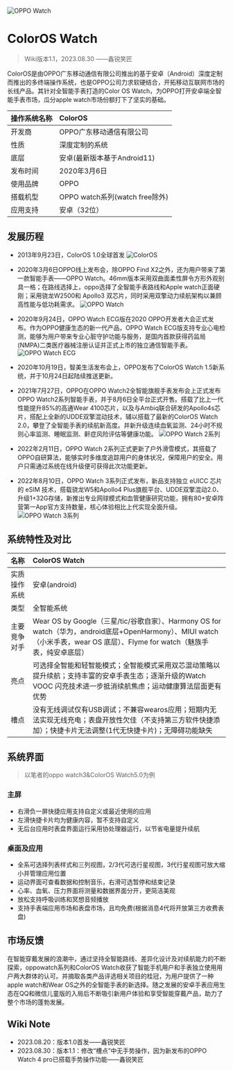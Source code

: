 ![OPPO Watch](f8815978c4ef6c7c9bff5120ffa80137.jpeg)
# ColorOS Watch

>Wiki版本1.1，2023.08.30 ——鑫锐笑匠

ColorOS是由OPPO广东移动通信有限公司推出的基于安卓（Android）深度定制而推出的多终端操作系统，也是OPPO公司力求软硬结合，开拓移动互联网市场的长线产品。其针对全智能手表打造的Color OS Watch，为OPPO打开安卓端全智能手表市场，瓜分apple watch市场份额打下了坚实的基础。

|操作系统名称|ColorOS|
|:---|:---|
|开发商|OPPO广东移动通信有限公司|
|性质|深度定制的系统|
|底层|安卓(最新版本基于Android11)|
|发布时间|2020年3月6日|
|使用品牌|OPPO|
|搭载机型|OPPO watch系列(watch free除外)|
|应用支持|安卓（32位）|


## 发展历程

- 2013年9月23日，ColorOS 1.0全球首发
![ColorOS](3631b2f7f1bd7fec1674e444d58ea6d7_%E7%88%B1%E5%A5%87%E8%89%BA.jpg)

- 2020年3月6日OPPO线上发布会，除OPPO Find X2之外，还为用户带来了第一款智能手表——OPPO Watch。46mm版本采用双曲面柔性屏令方形外观别具一格；在路线选择上，oppo选择了全智能手表路线和Apple watch正面硬刚；采用骁龙W2500和 Apollo3 双芯片，同时采用双擎动力续航架构以兼顾高性能与低功耗需求。
![OPPO Watch](capture_20230820171240436.png)

- 2020年9月24日，OPPO Watch ECG版在2020 OPPO开发者大会正式发布。作为OPPO健康生态的新一代产品，OPPO Watch ECG版支持专业心电检测，能够为用户带来专业心脏守护功能与服务，是国内首款获得药监局(NMPA)二类医疗器械注册认证并正式上市的独立通信智能手表。
![OPPO Watch ECG](capture_20230820192859984.png)

- 2020年10月19日，智美生活发布会上，OPPO发布了ColorOS Watch 1.5新系统，并于10月24日起陆续推送更新。

- 2021年7月27日，OPPO在OPPO Watch2全智能旗舰手表发布会上正式发布OPPO Watch2系列智能手表，并于8月6日全平台正式开售。搭载了比上一代性能提升85%的高通Wear 4100芯片，以及与Ambiq联合研发的Apollo4s芯片，搭配上全新的UDDE双擎混动技术，辅以搭载了最新的ColorOS Watch 2.0，攀登了全智能手表的续航新高度。并新升级连续血氧监测、24小时不规则心率监测、睡眠监测、鼾症风险评估等健康功能。
![OPPO Watch 2系列](capture_20230820171716482.png)

- 2022年2月11日，OPPO Watch 2系列正式更新了户外滑雪模式，其搭载了OPPO自研算法，能够实时多维度追踪用户的身体状况，保障用户的安全。用户只需通过系统在线升级便可获得此次功能更新。

- 2022年8月10日，OPPO Watch 3系列正式发布，新品支持独立 eUICC 芯片的 eSIM 技术，搭载骁龙W5和Apollo4 Plus旗舰平台、UDDE双擎混动2.0、升级1+32G存储，新推出专业网球模式和血管健康研究功能，拥有80+安卓阵营第一App官方支持数量，核心体验相比上代实现全面升级。
![OPPO Watch 3系列](capture_20230820171635898.png)


## 系统特性及对比
|名称|ColorOS Watch|
|:---|:---|
|实质操作系统|安卓(android)|
|类型|全智能系统|
|主要竞争对手|Wear OS by Google（三星/tic/谷歌自家）、Harmony OS for watch（华为，android底层+OpenHarmony）、MIUI watch（小米手表，wear OS 底层）、Flyme for watch（魅族手表，纯安卓底层）|
|亮点|可选择全智能和轻智能模式；全智能模式采用双芯混动策略以提升续航；支持丰富的安卓手表生态；逐渐升级的Watch VOOC 闪充技术进一步抵消续航焦虑；运动健康算法层面更有优势|
|槽点|没有无线调试仅有USB调试；不兼容wearos应用；短期内无法实现无线充电；表盘开放性欠佳（不支持第三方软件快捷添加）；快捷卡片无法调整(1代无快捷卡片)；无障碍功能缺失|


## 系统界面

>以笔者的oppo watch3&ColorOS Watch5.0为例

### 主屏
- 右滑负一屏快捷应用支持自定义或最近使用的应用
- 左滑快捷卡片均为健康内容，暂不支持自定义
- 无后台应用时表盘界面运行采用协处理器运行，以节省电量提升续航

### 桌面及应用
- 全系可选择列表样式和三列视图，2/3代可选行星视图，3代行星视图可放大缩小并管理应用位置
- 运动界面可查看数据和控制音乐，右滑可选暂停和结束记录
- 心率、血氧、压力界面将测量和数据界面分开，更简洁美观
- 放松支持呼吸训练和冥想音频播放
- 支持手表端应用市场和表盘市场，且均免费(根据消息4代将开放第三方收费表盘)


## 市场反馈

在智能穿戴发展的浪潮中，通过坚持全智能路线、差异化设计及对续航能力的不断探索，oppowatch系列和ColorOS Watch收获了智能手机用户和手表独立使用用户两大群体的认可。并摘取各类产品评选相关项目的桂冠，为用户提供了一种apple watch和Wear OS之外的全智能手表的新选择。随之发展的安卓手表应用生态在QQ和微信儿童版的入局后不断吸引新用户体验和享受智能穿戴产品，助力了整个市场的蓬勃发展。


## Wiki Note
- 2023.08.20：版本1.0首发——鑫锐笑匠
- 2023.08.30：版本1.1：修改“槽点”中无手势操作，因为新发布的OPPO Watch 4 pro已搭载手势操作功能——鑫锐笑匠